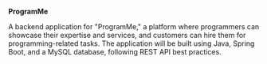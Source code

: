 **ProgramMe**

A backend application for "ProgramMe," a platform where 
programmers can showcase their expertise and services, and 
customers can hire them for programming-related tasks. 
The application will be built using Java, Spring Boot, 
and a MySQL database, following REST API best practices.

